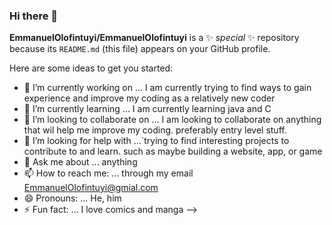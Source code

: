 ### Hi there 👋


**EmmanuelOlofintuyi/EmmanuelOlofintuyi** is a ✨ _special_ ✨ repository because its `README.md` (this file) appears on your GitHub profile.

Here are some ideas to get you started:

- 🔭 I’m currently working on ... I am currently trying to find ways to gain experience and improve my coding as a relatively new coder
- 🌱 I’m currently learning ... I am currently learning java and C
- 👯 I’m looking to collaborate on ... I am looking to collaborate on anything that wil help me improve my coding. preferably entry level stuff.
- 🤔 I’m looking for help with ...`trying to find interesting projects to contribute to and learn. such as maybe building a website, app, or game
- 💬 Ask me about ... anything
- 📫 How to reach me: ... through my email EmmanuelOlofintuyi@gmial.com
- 😄 Pronouns: ... He, him
- ⚡ Fun fact: ... I love comics and manga
-->
